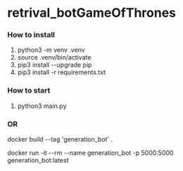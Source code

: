 # retrival_botGameOfThrones

### How to install

1. python3 -m venv .venv
2. source .venv/bin/activate
3. pip3 install --upgrade pip
4. pip3 install -r requirements.txt

### How to start

1. python3 main.py

### OR

docker build --tag 'generation_bot' . 

docker run -it --rm --name generation_bot -p 5000:5000  generation_bot:latest
